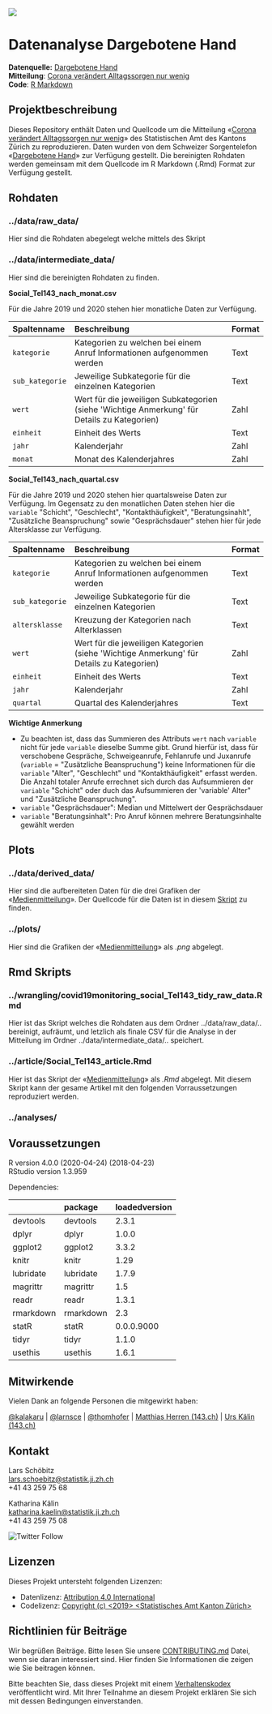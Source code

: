 ![](https://opendata.swiss/content/uploads/2016/02/kt_zh.png)

# Datenanalyse Dargebotene Hand

**Datenquelle:** [Dargebotene Hand](https://www.143.ch/)  
**Mitteilung**: [Corona verändert Alltagssorgen nur wenig](https://www.zh.ch/de/news-uebersicht/mitteilungen/2020/politik-staat/statistik/corona-veraendert-alltagssorgen-nur-wenig.html)  
**Code**: [R Markdown](https://github.com/statistikZH/covid19monitoring_social_Tel143/blob/main/article/Social_Tel143_article.Rmd)  

## Projektbeschreibung

Dieses Repository enthält Daten und Quellcode um die Mitteilung «[Corona verändert Alltagssorgen nur wenig](https://www.zh.ch/de/news-uebersicht/mitteilungen/2020/politik-staat/statistik/corona-veraendert-alltagssorgen-nur-wenig.html)» des Statistischen Amt des Kantons Zürich zu reproduzieren. Daten wurden von dem Schweizer Sorgentelefon «[Dargebotene Hand](https://www.143.ch/)» zur Verfügung gestellt. Die bereinigten Rohdaten werden gemeinsam mit dem Quellcode im R Markdown (.Rmd) Format zur Verfügung gestellt. 

## Rohdaten

### ../data/raw_data/

Hier sind die Rohdaten abegelegt welche mittels des Skript

### ../data/intermediate_data/

Hier sind die bereinigten Rohdaten zu finden. 

**Social_Tel143_nach_monat.csv**

Für die Jahre 2019 und 2020 stehen hier monatliche Daten zur Verfügung. 

|Spaltenname   |Beschreibung                                                                                 |Format |
|:-------------|:--------------------------------------------------------------------------------------------|:------|
|`kategorie`     |Kategorien zu welchen bei einem Anruf Informationen aufgenommen werden                       |Text   |
|`sub_kategorie` |Jeweilige Subkategorie für die einzelnen Kategorien                                          |Text   |
|`wert`          |Wert für die jeweiligen Subkategorien (siehe 'Wichtige Anmerkung' für Details zu Kategorien) |Zahl   |
|`einheit`       |Einheit des Werts                                                                            |Text   |
|`jahr`          |Kalenderjahr                                                                                 |Zahl   |
|`monat`         |Monat des Kalenderjahres                                                                     |Zahl   |

**Social_Tel143_nach_quartal.csv**

Für die Jahre 2019 und 2020 stehen hier quartalsweise Daten zur Verfügung. Im Gegensatz zu den monatlichen Daten stehen hier die `variable` "Schicht", "Geschlecht", "Kontakthäufigkeit", "Beratungsinahlt", "Zusätzliche Beanspruchung" sowie "Gesprächsdauer" stehen hier für jede Altersklasse zur Verfügung. 

|Spaltenname   |Beschreibung                                                                              |Format |
|:-------------|:-----------------------------------------------------------------------------------------|:------|
|`kategorie`     |Kategorien zu welchen bei einem Anruf Informationen aufgenommen werden                    |Text   |
|`sub_kategorie` |Jeweilige Subkategorie für die einzelnen Kategorien                                       |Text   |
|`altersklasse`  |Kreuzung der Kategorien nach Alterklassen                                                 |Text   |
|`wert`          |Wert für die jeweiligen Kategorien (siehe 'Wichtige Anmerkung' für Details zu Kategorien) |Zahl   |
|`einheit`       |Einheit des Werts                                                                         |Text   |
|`jahr`         |Kalenderjahr                                                                              |Zahl   |
|`quartal`      |Quartal des Kalenderjahres                                                                |Text   |

**Wichtige Anmerkung** 

- Zu beachten ist, dass das Summieren des Attributs `wert` nach `variable` nicht für jede `variable` dieselbe Summe gibt. Grund hierfür ist, dass für verschobene Gespräche, Schweigeanrufe, Fehlanrufe und Juxanrufe (`variable` = "Zusätzliche Beanspruchung") keine Informationen für die `variable` "Alter", "Geschlecht" und "Kontakthäufigkeit" erfasst werden. Die Anzahl totaler Anrufe errechnet sich durch das Aufsummieren der `variable` "Schicht" oder duch das Aufsummieren der 'variable' Alter" und "Zusätzliche Beanspruchung".
- `variable` "Gesprächsdauer": Median und Mittelwert der Gesprächsdauer 
- `variable` "Beratungsinhalt": Pro Anruf können mehrere Beratungsinhalte gewählt werden

## Plots

### ../data/derived_data/

Hier sind die aufbereiteten Daten für die drei Grafiken der «[Medienmitteilung](https://www.zh.ch/de/news-uebersicht/mitteilungen/2020/politik-staat/statistik/corona-veraendert-alltagssorgen-nur-wenig.html)». Der Quellcode für die Daten ist in diesem [Skript](https://github.com/statistikZH/covid19monitoring_social_Tel143/blob/main/article/Social_Tel143_article.Rmd) zu finden. 

### ../plots/

Hier sind die Grafiken der «[Medienmitteilung](https://www.zh.ch/de/news-uebersicht/mitteilungen/2020/politik-staat/statistik/corona-veraendert-alltagssorgen-nur-wenig.html)» als *.png* abgelegt.

## Rmd Skripts

### ../wrangling/covid19monitoring_social_Tel143_tidy_raw_data.Rmd

Hier ist das Skript welches die Rohdaten aus dem Ordner ../data/raw_data/.. bereinigt, aufräumt, und letzlich als finale CSV für die Analyse in der Mitteilung im Ordner ../data/intermediate_data/.. speichert.

### ../article/Social_Tel143_article.Rmd 

Hier ist das Skript der «[Medienmitteilung](https://www.zh.ch/de/news-uebersicht/mitteilungen/2020/politik-staat/statistik/corona-veraendert-alltagssorgen-nur-wenig.html)» als *.Rmd* abgelegt. Mit diesem Skript kann der gesame Artikel mit den folgenden Vorraussetzungen reproduziert werden. 

### ../analyses/

## Voraussetzungen

R version 4.0.0 (2020-04-24) (2018-04-23)  
RStudio version 1.3.959  

Dependencies:

|          |package   |loadedversion |
|:---------|:---------|:-------------|
|devtools  |devtools  |2.3.1         |
|dplyr     |dplyr     |1.0.0         |
|ggplot2   |ggplot2   |3.3.2         |
|knitr     |knitr     |1.29          |
|lubridate |lubridate |1.7.9         |
|magrittr  |magrittr  |1.5           |
|readr     |readr     |1.3.1         |
|rmarkdown |rmarkdown |2.3           |
|statR     |statR     |0.0.0.9000    |
|tidyr     |tidyr     |1.1.0         |
|usethis   |usethis   |1.6.1         |

## Mitwirkende

Vielen Dank an folgende Personen die mitgewirkt haben: 

[@kalakaru](https://github.com/kalakaru) | [@larnsce](https://github.com/larnsce) | [@thomhofer](https://github.com/thomhofer) | [Matthias Herren (143.ch)](https://zuerich.143.ch/Organisation/Team) | [Urs Kälin (143.ch)](https://zuerich.143.ch/Organisation/Team)

## Kontakt

Lars Schöbitz  
lars.schoebitz@statistik.ji.zh.ch  
+41 43 259 75 68  

Katharina Kälin  
katharina.kaelin@statistik.ji.zh.ch  
+41 43 259 75 08  

![Twitter Follow](https://img.shields.io/twitter/follow/statistik_zh?style=social)

## Lizenzen

Dieses Projekt untersteht folgenden Lizenzen:  

- Datenlizenz: [Attribution 4.0 International](https://github.com/statistikZH/STAT_Schablone/blob/master/LICENSE_data)
- Codelizenz: [Copyright (c) <2019> <Statistisches Amt Kanton Zürich>](https://github.com/statistikZH/STAT_Schablone/blob/master/LICENSE_code)

## Richtlinien für Beiträge

Wir begrüßen Beiträge. Bitte lesen Sie unsere [CONTRIBUTING.md](https://github.com/statistikZH/STAT_Schablone/blob/master/CONTRIBUTING.md) Datei, wenn sie daran interessiert sind. Hier finden Sie Informationen die zeigen wie Sie beitragen können. 

Bitte beachten Sie, dass dieses Projekt mit einem [Verhaltenskodex](https://github.com/statistikZH/STAT_Schablone/blob/master/CodeOfConduct.md) veröffentlicht wird. Mit Ihrer Teilnahme an diesem Projekt erklären Sie sich mit dessen Bedingungen einverstanden.


